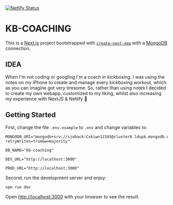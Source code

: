 [![Netlify Status](https://api.netlify.com/api/v1/badges/58f16a0a-15da-4d0b-a2c4-b1bdf389474a/deploy-status)](https://app.netlify.com/sites/kb-coach/deploys)

# KB-COACHING

This is a [Next.js](https://nextjs.org/) project bootstrapped with [`create-next-app`](https://github.com/vercel/next.js/tree/canary/packages/create-next-app) with a [MongoDB](https://www.mongodb.com/) connection.

## IDEA

When I'm not coding or googling I'm a coach in kickboxing. I was using the notes on my iPhone to create and manage every kickboxing workout, which as you can imagine got very tiresome. So, rather than using notes I decided to create my own webapp, customized to my liking, whilst also increasing my experience with NextJS & Netlify :smiling_face_with_three_hearts:

## Getting Started

First, change the file `.env.example` to `.env` and change variables to:

```
MONGODB_URI="mongodb+srv://sjoback:Cxkiwn12345@cluster0.ldupk.mongodb.net/test?retryWrites=true&w=majority"
```

```
DB_NAME="kb-coaching"
```

```
DEV_URL="http://localhost:3000"
```

```
PROD_URL="http://localhost:3000"
```

Second, run the development server and enjoy:

```bash
npm run dev
```

Open [http://localhost:3000](http://localhost:3000) with your browser to see the result.
